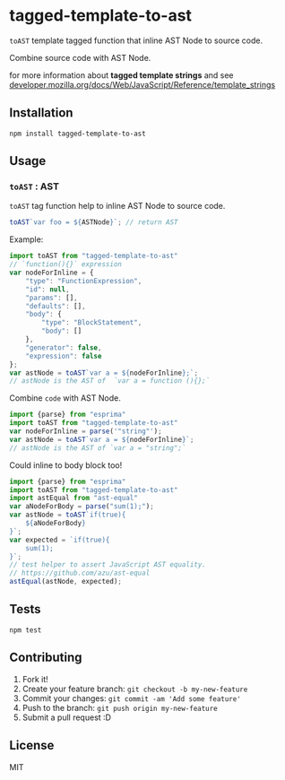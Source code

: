 # tagged-template-to-ast

`toAST` template tagged function that inline AST Node to source code.

Combine source code with AST Node.

for more information about **tagged template strings** and see [developer.mozilla.org/docs/Web/JavaScript/Reference/template_strings](https://developer.mozilla.org/docs/Web/JavaScript/Reference/template_strings)

## Installation

    npm install tagged-template-to-ast

## Usage

### `toAST` : AST

`toAST` tag function help to inline AST Node to source code.

```js
toAST`var foo = ${ASTNode}`; // return AST
```

Example:

```js
import toAST from "tagged-template-to-ast"
// `function(){}` expression
var nodeForInline = {
    "type": "FunctionExpression",
    "id": null,
    "params": [],
    "defaults": [],
    "body": {
        "type": "BlockStatement",
        "body": []
    },
    "generator": false,
    "expression": false
};
var astNode = toAST`var a = ${nodeForInline};`;
// astNode is the AST of  `var a = function (){};`
```

Combine `code` with AST Node.

```js
import {parse} from "esprima"
import toAST from "tagged-template-to-ast"
var nodeForInline = parse('"string"');
var astNode = toAST`var a = ${nodeForInline}`;
// astNode is the AST of `var a = "string";`
```

Could inline to body block too!

```js
import {parse} from "esprima"
import toAST from "tagged-template-to-ast"
import astEqual from "ast-equal"
var aNodeForBody = parse("sum(1);");
var astNode = toAST`if(true){
    ${aNodeForBody}
}`;
var expected = `if(true){
    sum(1);
}`;
// test helper to assert JavaScript AST equality.
// https://github.com/azu/ast-equal
astEqual(astNode, expected);
```

## Tests

    npm test

## Contributing

1. Fork it!
2. Create your feature branch: `git checkout -b my-new-feature`
3. Commit your changes: `git commit -am 'Add some feature'`
4. Push to the branch: `git push origin my-new-feature`
5. Submit a pull request :D

## License

MIT